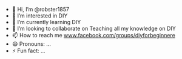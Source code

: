 - 👋 Hi, I’m @robster1857
- 👀 I’m interested in DIY
- 🌱 I’m currently learning DIY
- 💞️ I’m looking to collaborate on Teaching all my knowledge on DIY
- 📫 How to reach me www.facebook.com/groups/diyforbeginnere
- 😄 Pronouns: ...
- ⚡ Fun fact: ...

<!---
robster1857/robster1857 is a ✨ special ✨ repository because its `README.md` (this file) appears on your GitHub profile.
You can click the Preview link to take a look at your changes.
--->
